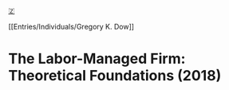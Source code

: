 [🇿](zotero://select/groups/4587578/items/4Q4SCH96)

[[Entries/Individuals/Gregory K. Dow]] 
# The Labor-Managed Firm: Theoretical Foundations (2018)

